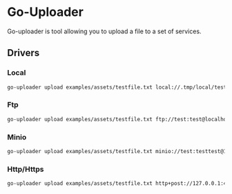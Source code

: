 # Go-Uploader

Go-uploader is tool allowing you to upload a file to a set of services.

## Drivers

### Local

```sh
go-uploader upload examples/assets/testfile.txt local://.tmp/local/testfile.txt
```

### Ftp

```sh
go-uploader upload examples/assets/testfile.txt ftp://test:test@localhost:21/testfile.txt
```

### Minio

```sh
go-uploader upload examples/assets/testfile.txt minio://test:testtest@127.0.0.1:9000/bucket/testfile.txt
```

### Http/Https

```sh
go-uploader upload examples/assets/testfile.txt http+post://127.0.0.1:4444/files/testfile.txt
```
